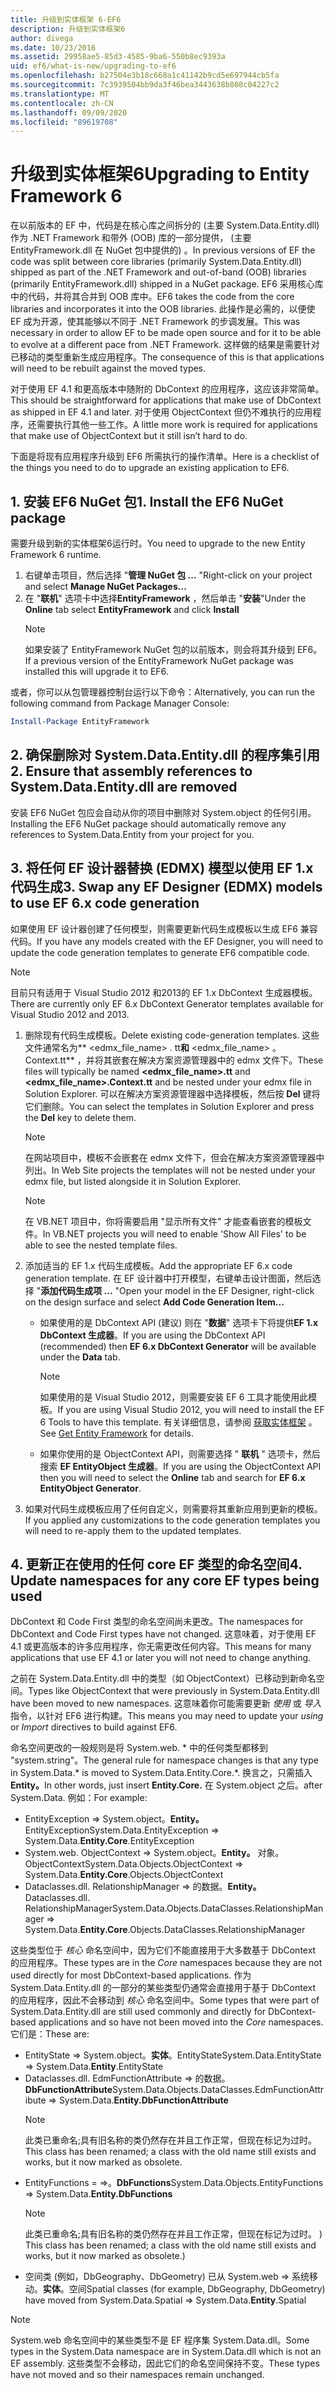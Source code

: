 ```yaml
---
title: 升级到实体框架 6-EF6
description: 升级到实体框架6
author: divega
ms.date: 10/23/2016
ms.assetid: 29958ae5-85d3-4585-9ba6-550b8ec9393a
uid: ef6/what-is-new/upgrading-to-ef6
ms.openlocfilehash: b27504e3b18c668a1c41142b9cd5e697944cb5fa
ms.sourcegitcommit: 7c3939504bb9da3f46bea3443638b808c04227c2
ms.translationtype: MT
ms.contentlocale: zh-CN
ms.lasthandoff: 09/09/2020
ms.locfileid: "89619708"
---
```

# <a name="upgrading-to-entity-framework-6"></a><span data-ttu-id="4cb35-103">升级到实体框架6</span><span class="sxs-lookup"><span data-stu-id="4cb35-103">Upgrading to Entity Framework 6</span></span>

<span data-ttu-id="4cb35-104">在以前版本的 EF 中，代码是在核心库之间拆分的 (主要 System.Data.Entity.dll) 作为 .NET Framework 和带外 (OOB) 库的一部分提供， (主要 EntityFramework.dll 在 NuGet 包中提供的) 。</span><span class="sxs-lookup"><span data-stu-id="4cb35-104">In previous versions of EF the code was split between core libraries (primarily System.Data.Entity.dll) shipped as part of the .NET Framework and out-of-band (OOB) libraries (primarily EntityFramework.dll) shipped in a NuGet package.</span></span> <span data-ttu-id="4cb35-105">EF6 采用核心库中的代码，并将其合并到 OOB 库中。</span><span class="sxs-lookup"><span data-stu-id="4cb35-105">EF6 takes the code from the core libraries and incorporates it into the OOB libraries.</span></span> <span data-ttu-id="4cb35-106">此操作是必需的，以便使 EF 成为开源，使其能够以不同于 .NET Framework 的步调发展。</span><span class="sxs-lookup"><span data-stu-id="4cb35-106">This was necessary in order to allow EF to be made open source and for it to be able to evolve at a different pace from .NET Framework.</span></span> <span data-ttu-id="4cb35-107">这样做的结果是需要针对已移动的类型重新生成应用程序。</span><span class="sxs-lookup"><span data-stu-id="4cb35-107">The consequence of this is that applications will need to be rebuilt against the moved types.</span></span>

<span data-ttu-id="4cb35-108">对于使用 EF 4.1 和更高版本中随附的 DbContext 的应用程序，这应该非常简单。</span><span class="sxs-lookup"><span data-stu-id="4cb35-108">This should be straightforward for applications that make use of DbContext as shipped in EF 4.1 and later.</span></span> <span data-ttu-id="4cb35-109">对于使用 ObjectContext 但仍不难执行的应用程序，还需要执行其他一些工作。</span><span class="sxs-lookup"><span data-stu-id="4cb35-109">A little more work is required for applications that make use of ObjectContext but it still isn’t hard to do.</span></span>

<span data-ttu-id="4cb35-110">下面是将现有应用程序升级到 EF6 所需执行的操作清单。</span><span class="sxs-lookup"><span data-stu-id="4cb35-110">Here is a checklist of the things you need to do to upgrade an existing application to EF6.</span></span>

## <a name="1-install-the-ef6-nuget-package"></a><span data-ttu-id="4cb35-111">1. 安装 EF6 NuGet 包</span><span class="sxs-lookup"><span data-stu-id="4cb35-111">1. Install the EF6 NuGet package</span></span>

<span data-ttu-id="4cb35-112">需要升级到新的实体框架6运行时。</span><span class="sxs-lookup"><span data-stu-id="4cb35-112">You need to upgrade to the new Entity Framework 6 runtime.</span></span>

1. <span data-ttu-id="4cb35-113">右键单击项目，然后选择 "**管理 NuGet 包 ...** "</span><span class="sxs-lookup"><span data-stu-id="4cb35-113">Right-click on your project and select **Manage NuGet Packages...**</span></span>  
2. <span data-ttu-id="4cb35-114">在 "**联机**" 选项卡中选择**EntityFramework** ，然后单击 "**安装**"</span><span class="sxs-lookup"><span data-stu-id="4cb35-114">Under the **Online** tab select **EntityFramework** and click **Install**</span></span>  
   > [!NOTE]
   > <span data-ttu-id="4cb35-115">如果安装了 EntityFramework NuGet 包的以前版本，则会将其升级到 EF6。</span><span class="sxs-lookup"><span data-stu-id="4cb35-115">If a previous version of the EntityFramework NuGet package was installed this will upgrade it to EF6.</span></span>

<span data-ttu-id="4cb35-116">或者，你可以从包管理器控制台运行以下命令：</span><span class="sxs-lookup"><span data-stu-id="4cb35-116">Alternatively, you can run the following command from Package Manager Console:</span></span>

``` powershell
Install-Package EntityFramework
```

## <a name="2-ensure-that-assembly-references-to-systemdataentitydll-are-removed"></a><span data-ttu-id="4cb35-117">2. 确保删除对 System.Data.Entity.dll 的程序集引用</span><span class="sxs-lookup"><span data-stu-id="4cb35-117">2. Ensure that assembly references to System.Data.Entity.dll are removed</span></span>

<span data-ttu-id="4cb35-118">安装 EF6 NuGet 包应会自动从你的项目中删除对 System.object 的任何引用。</span><span class="sxs-lookup"><span data-stu-id="4cb35-118">Installing the EF6 NuGet package should automatically remove any references to System.Data.Entity from your project for you.</span></span>

## <a name="3-swap-any-ef-designer-edmx-models-to-use-ef-6x-code-generation"></a><span data-ttu-id="4cb35-119">3. 将任何 EF 设计器替换 (EDMX) 模型以使用 EF 1.x 代码生成</span><span class="sxs-lookup"><span data-stu-id="4cb35-119">3. Swap any EF Designer (EDMX) models to use EF 6.x code generation</span></span>

<span data-ttu-id="4cb35-120">如果使用 EF 设计器创建了任何模型，则需要更新代码生成模板以生成 EF6 兼容代码。</span><span class="sxs-lookup"><span data-stu-id="4cb35-120">If you have any models created with the EF Designer, you will need to update the code generation templates to generate EF6 compatible code.</span></span>

> [!NOTE]
> <span data-ttu-id="4cb35-121">目前只有适用于 Visual Studio 2012 和2013的 EF 1.x DbContext 生成器模板。</span><span class="sxs-lookup"><span data-stu-id="4cb35-121">There are currently only EF 6.x DbContext Generator templates available for Visual Studio 2012 and 2013.</span></span>

1. <span data-ttu-id="4cb35-122">删除现有代码生成模板。</span><span class="sxs-lookup"><span data-stu-id="4cb35-122">Delete existing code-generation templates.</span></span> <span data-ttu-id="4cb35-123">这些文件通常名为\*\* \<edmx_file_name\> . tt**和** \<edmx_file_name\> 。Context.tt\*\* ，并将其嵌套在解决方案资源管理器中的 edmx 文件下。</span><span class="sxs-lookup"><span data-stu-id="4cb35-123">These files will typically be named **\<edmx_file_name\>.tt** and **\<edmx_file_name\>.Context.tt** and be nested under your edmx file in Solution Explorer.</span></span> <span data-ttu-id="4cb35-124">可以在解决方案资源管理器中选择模板，然后按 **Del** 键将它们删除。</span><span class="sxs-lookup"><span data-stu-id="4cb35-124">You can select the templates in Solution Explorer and press the **Del** key to delete them.</span></span>  
   > [!NOTE]
   > <span data-ttu-id="4cb35-125">在网站项目中，模板不会嵌套在 edmx 文件下，但会在解决方案资源管理器中列出。</span><span class="sxs-lookup"><span data-stu-id="4cb35-125">In Web Site projects the templates will not be nested under your edmx file, but listed alongside it in Solution Explorer.</span></span>  

   > [!NOTE]
   > <span data-ttu-id="4cb35-126">在 VB.NET 项目中，你将需要启用 "显示所有文件" 才能查看嵌套的模板文件。</span><span class="sxs-lookup"><span data-stu-id="4cb35-126">In VB.NET projects you will need to enable 'Show All Files' to be able to see the nested template files.</span></span>
2. <span data-ttu-id="4cb35-127">添加适当的 EF 1.x 代码生成模板。</span><span class="sxs-lookup"><span data-stu-id="4cb35-127">Add the appropriate EF 6.x code generation template.</span></span> <span data-ttu-id="4cb35-128">在 EF 设计器中打开模型，右键单击设计图面，然后选择 "**添加代码生成项 ...** "</span><span class="sxs-lookup"><span data-stu-id="4cb35-128">Open your model in the EF Designer, right-click on the design surface and select **Add Code Generation Item...**</span></span>
    - <span data-ttu-id="4cb35-129">如果使用的是 DbContext API (建议) 则在 "**数据**" 选项卡下将提供**EF 1.x DbContext 生成器**。</span><span class="sxs-lookup"><span data-stu-id="4cb35-129">If you are using the DbContext API (recommended) then **EF 6.x DbContext Generator** will be available under the **Data** tab.</span></span>  
      > [!NOTE]
      > <span data-ttu-id="4cb35-130">如果使用的是 Visual Studio 2012，则需要安装 EF 6 工具才能使用此模板。</span><span class="sxs-lookup"><span data-stu-id="4cb35-130">If you are using Visual Studio 2012, you will need to install the EF 6 Tools to have this template.</span></span> <span data-ttu-id="4cb35-131">有关详细信息，请参阅 [获取实体框架](xref:ef6/fundamentals/install) 。</span><span class="sxs-lookup"><span data-stu-id="4cb35-131">See [Get Entity Framework](xref:ef6/fundamentals/install) for details.</span></span>  

    - <span data-ttu-id="4cb35-132">如果你使用的是 ObjectContext API，则需要选择 " **联机** " 选项卡，然后搜索 **EF EntityObject 生成器**。</span><span class="sxs-lookup"><span data-stu-id="4cb35-132">If you are using the ObjectContext API then you will need to select the **Online** tab and search for **EF 6.x EntityObject Generator**.</span></span>  
3. <span data-ttu-id="4cb35-133">如果对代码生成模板应用了任何自定义，则需要将其重新应用到更新的模板。</span><span class="sxs-lookup"><span data-stu-id="4cb35-133">If you applied any customizations to the code generation templates you will need to re-apply them to the updated templates.</span></span>

## <a name="4-update-namespaces-for-any-core-ef-types-being-used"></a><span data-ttu-id="4cb35-134">4. 更新正在使用的任何 core EF 类型的命名空间</span><span class="sxs-lookup"><span data-stu-id="4cb35-134">4. Update namespaces for any core EF types being used</span></span>

<span data-ttu-id="4cb35-135">DbContext 和 Code First 类型的命名空间尚未更改。</span><span class="sxs-lookup"><span data-stu-id="4cb35-135">The namespaces for DbContext and Code First types have not changed.</span></span> <span data-ttu-id="4cb35-136">这意味着，对于使用 EF 4.1 或更高版本的许多应用程序，你无需更改任何内容。</span><span class="sxs-lookup"><span data-stu-id="4cb35-136">This means for many applications that use EF 4.1 or later you will not need to change anything.</span></span>

<span data-ttu-id="4cb35-137">之前在 System.Data.Entity.dll 中的类型（如 ObjectContext）已移动到新命名空间。</span><span class="sxs-lookup"><span data-stu-id="4cb35-137">Types like ObjectContext that were previously in System.Data.Entity.dll have been moved to new namespaces.</span></span> <span data-ttu-id="4cb35-138">这意味着你可能需要更新 *使用* 或 *导入* 指令，以针对 EF6 进行构建。</span><span class="sxs-lookup"><span data-stu-id="4cb35-138">This means you may need to update your *using* or *Import* directives to build against EF6.</span></span>

<span data-ttu-id="4cb35-139">命名空间更改的一般规则是将 System.web. \* 中的任何类型都移到 "system.string"。</span><span class="sxs-lookup"><span data-stu-id="4cb35-139">The general rule for namespace changes is that any type in System.Data.\* is moved to System.Data.Entity.Core.\*.</span></span> <span data-ttu-id="4cb35-140">换言之，只需插入 **Entity。**</span><span class="sxs-lookup"><span data-stu-id="4cb35-140">In other words, just insert **Entity.Core.**</span></span> <span data-ttu-id="4cb35-141">在 System.object 之后。</span><span class="sxs-lookup"><span data-stu-id="4cb35-141">after System.Data.</span></span> <span data-ttu-id="4cb35-142">例如：</span><span class="sxs-lookup"><span data-stu-id="4cb35-142">For example:</span></span>

- <span data-ttu-id="4cb35-143">EntityException => System.object。**Entity。** EntityException</span><span class="sxs-lookup"><span data-stu-id="4cb35-143">System.Data.EntityException => System.Data.**Entity.Core**.EntityException</span></span>  
- <span data-ttu-id="4cb35-144">System.web. ObjectContext => System.object。**Entity。** 对象。 ObjectContext</span><span class="sxs-lookup"><span data-stu-id="4cb35-144">System.Data.Objects.ObjectContext => System.Data.**Entity.Core**.Objects.ObjectContext</span></span>  
- <span data-ttu-id="4cb35-145">Dataclasses.dll. RelationshipManager => 的数据。**Entity。** Dataclasses.dll. RelationshipManager</span><span class="sxs-lookup"><span data-stu-id="4cb35-145">System.Data.Objects.DataClasses.RelationshipManager => System.Data.**Entity.Core**.Objects.DataClasses.RelationshipManager</span></span>  

<span data-ttu-id="4cb35-146">这些类型位于 *核心* 命名空间中，因为它们不能直接用于大多数基于 DbContext 的应用程序。</span><span class="sxs-lookup"><span data-stu-id="4cb35-146">These types are in the *Core* namespaces because they are not used directly for most DbContext-based applications.</span></span> <span data-ttu-id="4cb35-147">作为 System.Data.Entity.dll 的一部分的某些类型仍通常会直接用于基于 DbContext 的应用程序，因此不会移动到 *核心* 命名空间中。</span><span class="sxs-lookup"><span data-stu-id="4cb35-147">Some types that were part of System.Data.Entity.dll are still used commonly and directly for DbContext-based applications and so have not been moved into the *Core* namespaces.</span></span> <span data-ttu-id="4cb35-148">它们是：</span><span class="sxs-lookup"><span data-stu-id="4cb35-148">These are:</span></span>

- <span data-ttu-id="4cb35-149">EntityState => System.object。**实体**。EntityState</span><span class="sxs-lookup"><span data-stu-id="4cb35-149">System.Data.EntityState => System.Data.**Entity**.EntityState</span></span>  
- <span data-ttu-id="4cb35-150">Dataclasses.dll. EdmFunctionAttribute => 的数据。**DbFunctionAttribute**</span><span class="sxs-lookup"><span data-stu-id="4cb35-150">System.Data.Objects.DataClasses.EdmFunctionAttribute => System.Data.**Entity.DbFunctionAttribute**</span></span>  
  > [!NOTE]
  > <span data-ttu-id="4cb35-151">此类已重命名;具有旧名称的类仍然存在并且工作正常，但现在标记为过时。</span><span class="sxs-lookup"><span data-stu-id="4cb35-151">This class has been renamed; a class with the old name still exists and works, but it now marked as obsolete.</span></span>  
- <span data-ttu-id="4cb35-152">EntityFunctions = =>。**DbFunctions**</span><span class="sxs-lookup"><span data-stu-id="4cb35-152">System.Data.Objects.EntityFunctions => System.Data.**Entity.DbFunctions**</span></span>  
  > [!NOTE]
  > <span data-ttu-id="4cb35-153">此类已重命名;具有旧名称的类仍然存在并且工作正常，但现在标记为过时。 ) </span><span class="sxs-lookup"><span data-stu-id="4cb35-153">This class has been renamed; a class with the old name still exists and works, but it now marked as obsolete.)</span></span>  
- <span data-ttu-id="4cb35-154">空间类 (例如，DbGeography、DbGeometry) 已从 System.web => 系统移动。**实体**。空间</span><span class="sxs-lookup"><span data-stu-id="4cb35-154">Spatial classes (for example, DbGeography, DbGeometry) have moved from System.Data.Spatial => System.Data.**Entity**.Spatial</span></span>

> [!NOTE]
> <span data-ttu-id="4cb35-155">System.web 命名空间中的某些类型不是 EF 程序集 System.Data.dll。</span><span class="sxs-lookup"><span data-stu-id="4cb35-155">Some types in the System.Data namespace are in System.Data.dll which is not an EF assembly.</span></span> <span data-ttu-id="4cb35-156">这些类型不会移动，因此它们的命名空间保持不变。</span><span class="sxs-lookup"><span data-stu-id="4cb35-156">These types have not moved and so their namespaces remain unchanged.</span></span>
